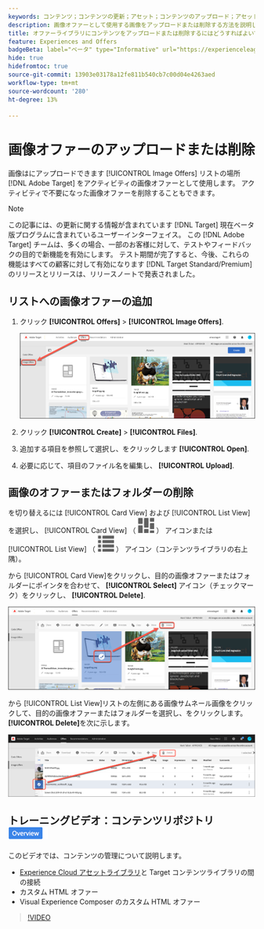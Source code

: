 ```yaml
---
keywords: コンテンツ；コンテンツの更新；アセット；コンテンツのアップロード；アセットのアップロード；コンテンツの削除
description: 画像オファーとして使用する画像をアップロードまたは削除する方法を説明します。
title: オファーライブラリにコンテンツをアップロードまたは削除するにはどうすればよいですか？
feature: Experiences and Offers
badgeBeta: label="ベータ" type="Informative" url="https://experienceleague.adobe.com/docs/target/using/introduction/intro.html?lang=ja#beta newtab=true" tooltip=" [!DNL Adobe Target] のベータ版機能とは"
hide: true
hidefromtoc: true
source-git-commit: 13903e03178a12fe811b540cb7c00d04e4263aed
workflow-type: tm+mt
source-wordcount: '280'
ht-degree: 13%

---
```


# 画像オファーのアップロードまたは削除

画像はにアップロードできます [!UICONTROL Image Offers] リストの場所 [!DNL Adobe Target] をアクティビティの画像オファーとして使用します。 アクティビティで不要になった画像オファーを削除することもできます。

>[!NOTE]
>
>この記事には、の更新に関する情報が含まれています [!DNL Target] 現在ベータ版プログラムに含まれているユーザーインターフェイス。 この [!DNL Adobe Target] チームは、多くの場合、一部のお客様に対して、テストやフィードバックの目的で新機能を有効にします。 テスト期間が完了すると、今後、これらの機能はすべての顧客に対して有効になります [!DNL Target Standard/Premium] のリリースとリリースは、リリースノートで発表されました。

## リストへの画像オファーの追加

1. クリック **[!UICONTROL Offers]** > **[!UICONTROL Image Offers]**.

   ![オファー/画像オファー](/help/main/c-experiences/c-manage-content/assets/image-offers-tab-new.png)

1. クリック **[!UICONTROL Create]** > **[!UICONTROL Files]**.
1. 追加する項目を参照して選択し、をクリックします **[!UICONTROL Open]**.
1. 必要に応じて、項目のファイル名を編集し、 **[!UICONTROL Upload]**.

## 画像のオファーまたはフォルダーの削除

を切り替えるには [!UICONTROL Card View] および [!UICONTROL List View]を選択し、 [!UICONTROL Card View] （ ![カード表示アイコン](/help/main/c-experiences/c-manage-content/assets/icon-tile.png) ） アイコンまたは [!UICONTROL List View] （ ![リスト表示アイコン](/help/main/c-experiences/c-manage-content/assets/icon-list-view.png) ） アイコン（コンテンツライブラリの右上隅）。

から [!UICONTROL Card View]をクリックし、目的の画像オファーまたはフォルダーにポインタを合わせて、 **[!UICONTROL Select]** アイコン（チェックマーク）をクリックし、 **[!UICONTROL Delete]**.

![カード表示からオファーを削除](/help/main/c-experiences/c-manage-content/assets/delete-card-view.png)

から [!UICONTROL List View]リストの左側にある画像サムネール画像をクリックして、目的の画像オファーまたはフォルダーを選択し、をクリックします。 **[!UICONTROL Delete]**&#x200B;を次に示します。

![選択した項目を削除](/help/main/c-experiences/c-manage-content/assets/delete-image-offer.png)

## トレーニングビデオ：コンテンツリポジトリ ![概要バッジ](/help/main/assets/overview.png)

このビデオでは、コンテンツの管理について説明します。

* [Experience Cloud アセットライブラリ](https://experienceleague.adobe.com/docs/core-services/interface/assets/creative-cloud.html)と Target コンテンツライブラリの間の接続
* カスタム HTML オファー
* Visual Experience Composer のカスタム HTML オファー

>[!VIDEO](https://video.tv.adobe.com/v/17387)